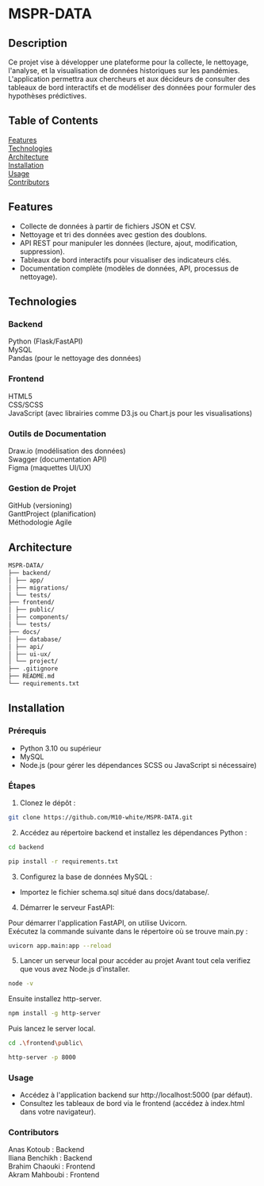 # MSPR-DATA

## Description
Ce projet vise à développer une plateforme pour la collecte, le nettoyage, l'analyse, et la visualisation de données historiques sur les pandémies. L'application permettra aux chercheurs et aux décideurs de consulter des tableaux de bord interactifs et de modéliser des données pour formuler des hypothèses prédictives.

## Table of Contents
[Features](#features)\
[Technologies](#technologies)\
[Architecture](#architecture)\
[Installation](#installation)\
[Usage](#usage)\
[Contributors](#contributors)

## Features
- Collecte de données à partir de fichiers JSON et CSV.
- Nettoyage et tri des données avec gestion des doublons.
- API REST pour manipuler les données (lecture, ajout, modification, suppression).
- Tableaux de bord interactifs pour visualiser des indicateurs clés.
- Documentation complète (modèles de données, API, processus de nettoyage).

## Technologies
### Backend
  Python (Flask/FastAPI)\
  MySQL\
  Pandas (pour le nettoyage des données)

### Frontend
  HTML5\
  CSS/SCSS\
  JavaScript (avec librairies comme D3.js ou Chart.js pour les visualisations)

### Outils de Documentation
  Draw.io (modélisation des données)\
  Swagger (documentation API)\
  Figma (maquettes UI/UX)

### Gestion de Projet
  GitHub (versioning)\
  GanttProject (planification)\
  Méthodologie Agile

## Architecture
```bash
MSPR-DATA/ 
├── backend/ 
│ ├── app/ 
│ ├── migrations/ 
│ └── tests/ 
├── frontend/ 
│ ├── public/ 
│ ├── components/ 
│ └── tests/ 
├── docs/ 
│ ├── database/ 
│ ├── api/ 
│ ├── ui-ux/ 
│ └── project/ 
├── .gitignore 
├── README.md 
└── requirements.txt
```

## Installation
### Prérequis
- Python 3.10 ou supérieur
- MySQL
- Node.js (pour gérer les dépendances SCSS ou JavaScript si nécessaire)

### Étapes
1. Clonez le dépôt :
```bash
git clone https://github.com/M10-white/MSPR-DATA.git
```

2. Accédez au répertoire backend et installez les dépendances Python :
```bash
cd backend
```
```bash
pip install -r requirements.txt
```

3. Configurez la base de données MySQL :

- Importez le fichier schema.sql situé dans docs/database/.

4. Démarrer le serveur FastAPI:
   
Pour démarrer l'application FastAPI, on utilise Uvicorn.\
Exécutez la commande suivante dans le répertoire où se trouve main.py :
```bash
uvicorn app.main:app --reload
```

5. Lancer un serveur local pour accéder au projet
Avant tout cela verifiez que vous avez Node.js d'installer.
```bash
node -v
```
Ensuite installez http-server.
```bash
npm install -g http-server
```
Puis lancez le server local.
```bash
cd .\frontend\public\ 
```
```bash
http-server -p 8000
```

### Usage
- Accédez à l'application backend sur http://localhost:5000 (par défaut).
- Consultez les tableaux de bord via le frontend (accédez à index.html dans votre navigateur).

### Contributors
Anas Kotoub : Backend\
Iliana Benchikh : Backend\
Brahim Chaouki : Frontend\
Akram Mahboubi : Frontend

